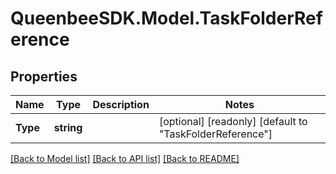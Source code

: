 
# QueenbeeSDK.Model.TaskFolderReference

## Properties

Name | Type | Description | Notes
------------ | ------------- | ------------- | -------------
**Type** | **string** |  | [optional] [readonly] [default to "TaskFolderReference"]

[[Back to Model list]](../README.md#documentation-for-models)
[[Back to API list]](../README.md#documentation-for-api-endpoints)
[[Back to README]](../README.md)

